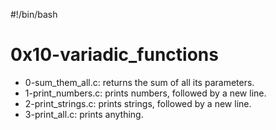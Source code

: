 #!/bin/bash
# 0x10-variadic_functions
* 0-sum_them_all.c: returns the sum of all its parameters.
* 1-print_numbers.c: prints numbers, followed by a new line.
* 2-print_strings.c:  prints strings, followed by a new line.
* 3-print_all.c: prints anything.

